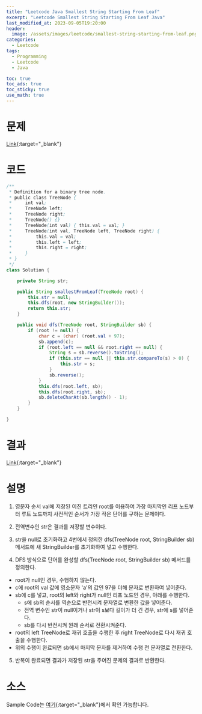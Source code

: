 ```yaml
---
title: "Leetcode Java Smallest String Starting From Leaf"
excerpt: "Leetcode Smallest String Starting From Leaf Java"
last_modified_at: 2023-09-05T19:20:00
header:
  image: /assets/images/leetcode/smallest-string-starting-from-leaf.png
categories:
  - Leetcode
tags:
  - Programming
  - Leetcode
  - Java

toc: true
toc_ads: true
toc_sticky: true
use_math: true
---
```

# 문제
[Link](https://leetcode.com/problems/smallest-string-starting-from-leaf){:target="_blank"}

# 코드
```java
/**
 * Definition for a binary tree node.
 * public class TreeNode {
 *     int val;
 *     TreeNode left;
 *     TreeNode right;
 *     TreeNode() {}
 *     TreeNode(int val) { this.val = val; }
 *     TreeNode(int val, TreeNode left, TreeNode right) {
 *         this.val = val;
 *         this.left = left;
 *         this.right = right;
 *     }
 * }
 */
class Solution {

	private String str;

	public String smallestFromLeaf(TreeNode root) {
		this.str = null;
		this.dfs(root, new StringBuilder());
		return this.str;
	}

	public void dfs(TreeNode root, StringBuilder sb) {
		if (root != null) {
			char c = (char) (root.val + 97);
			sb.append(c);
			if (root.left == null && root.right == null) {
				String s = sb.reverse().toString();
				if (this.str == null || this.str.compareTo(s) > 0) {
					this.str = s;
				}
				sb.reverse();
			}
			this.dfs(root.left, sb);
			this.dfs(root.right, sb);
			sb.deleteCharAt(sb.length() - 1);
		}
	}

}
```

# 결과
[Link](https://leetcode.com/problems/smallest-string-starting-from-leaf/submissions/1041108684/){:target="_blank"}

# 설명
1. 영문자 순서 val에 저장된 이진 트리인 root를 이용하여 가장 마지막인 리프 노드부터 루트 노드까지 사전적인 순서가 가장 작은 단어를 구하는 문제이다.

2. 전역변수인 str은 결과를 저장할 변수이다.

3. str을 null로 초기화하고 4번에서 정의한 dfs(TreeNode root, StringBuilder sb) 메서드에 새 StringBuilder를 초기화하여 넣고 수행한다.

4. DFS 방식으로 단어를 완성할 dfs(TreeNode root, StringBuilder sb) 메서드를 정의한다.
- root가 null인 경우, 수행하지 않는다.
- c에 root의 val 값에 영소문자 'a'의 값인 97을 더해 문자로 변환하여 넣어준다.
- sb에 c를 넣고, root의 left와 right가 null인 리프 노드인 경우, 아래를 수행한다.
  - s에 sb의 순서를 역순으로 반전시켜 문자열로 변환한 값을 넣어준다.
  - 전역 변수인 str이 null이거나 str이 s보다 길이가 더 긴 경우, str에 s를 넣어준다.
  - sb를 다시 반전시켜 원래 순서로 전환시켜준다.
- root의 left TreeNode로 재귀 호출을 수행한 후 right TreeNode로 다시 재귀 호출을 수행한다.
- 위의 수행이 완료되면 sb에서 마지막 문자를 제거하여 수행 전 문자열로 전환한다.

5. 반복이 완료되면 결과가 저장된 str을 주어진 문제의 결과로 반환한다.

# 소스
Sample Code는 [여기](https://github.com/GracefulSoul/leetcode/blob/master/src/main/java/gracefulsoul/problems/SmallestStringStartingFromLeaf.java){:target="_blank"}에서 확인 가능합니다.